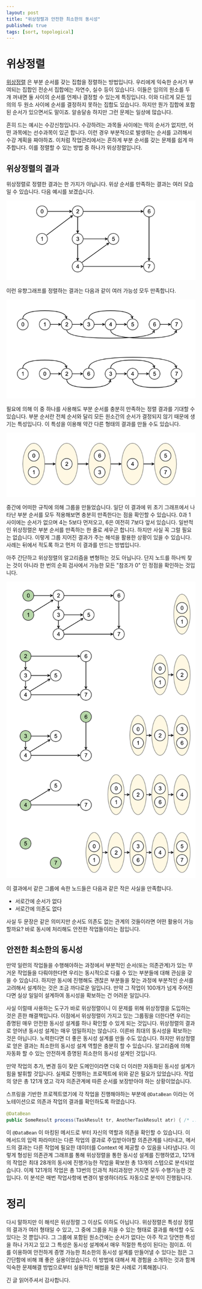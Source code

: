 ```yaml
---
layout: post
title: "위상정렬과 안전한 최소한의 동시성"
published: true
tags: [sort, topological]
---
```


# 위상정렬

[위상정렬](https://en.wikipedia.org/wiki/Topological_sorting) 은 부분 순서를 갖는 집합을 정렬하는 방법입니다.
우리에게 익숙한 순서가 부여되는 집합인 전순서 집합에는 자연수, 실수 등이 있습니다. 이들은 임의의 원소를 두 개 꺼내면 둘 사이의 순서를 언제나 결정할 수 있는게 특징입니다.
이와 다르게 모든 임의의 두 원소 사이에 순서를 결정하지 못하는 집합도 있습니다. 하지만 뭔가 집합에 포함된 순서가 있으면서도 말이죠. 알송달송 하지만 그런 문제는 일상에 많습니다.

<!-- more -->

흔히 드는 예시는 수강신청입니다. 수강하려는 과목들 사이에는 딱히 순서가 없지만, 어떤 과목에는 선수과목이 있곤 합니다. 이런 경우 부분적으로 발생하는 순서를 고려해서 수강 계획을 짜야하죠.
이처럼 작업관리에서는 흔하게 부분 순서를 갖는 문제를 쉽게 마주합니다. 이를 정렬할 수 있는 방법 중 하나가 위상정렬입니다.

## 위상정렬의 결과

위상정렬로 정렬한 결과는 한 가지가 아닙니다. 위상 순서를 만족하는 결과는 여러 모습일 수 있습니다. 다음 예시를 보겠습니다.

![유향그래프](/images/posts/example-graph.png)

이런 유향그래프를 정렬하는 결과는 다음과 같이 여러 가능성 모두 만족합니다.

![위상정렬 결과](/images/posts/example-sorted.png)

필요에 의해 이 중 하나를 사용해도 부분 순서를 충분히 만족하는 정렬 결과를 기대할 수 있습니다. 부분 순서란 전체 순서와 달리 모든 원소간의 순서가 결정되지 않기 때문에 생기는 특성입니다.
이 특성을 이용해 약간 다른 형태의 결과를 만들 수도 있습니다.

![위상정렬의 또 다른 결과](/images/posts/example-grouped.png)

중간에 어떠한 규칙에 의해 그룹을 만들었습니다. 일단 이 결과에 위 초기 그래프에서 나타난 부분 순서를 모두 적용해보면 충분히 만족한다는 점을 확인할 수 있습니다.
0과 1 사이에는 순서가 없으며 4는 5보다 먼저오고, 6은 여전히 7보다 앞서 있습니다. 일반적인 위상정렬은 부분 순서를 만족하는 한 줄로 세우곤 합니다.
하지만 사실 꼭 그럴 필요는 없습니다. 이렇게 그룹 지어진 결과가 주는 해석을 활용한 상황이 있을 수 있습니다. 사례는 뒤에서 적도록 하고 먼저 이 결과를 만드는 방법입니다.

아주 간단하고 위상정렬의 알고리즘을 변형하는 것도 아닙니다. 단지 노드를 하나씩 찾는 것이 아니라 한 번의 순회 검사에서 가능한 모든 "참조가 0" 인 정점을 확인하는 것입니다.

![위상정렬을 활용한 그룹을 만드는 과정](/images/posts/group-process.png)

이 결과에서 같은 그룹에 속한 노드들은 다음과 같은 작은 사실을 만족합니다.

- 서로간에 순서가 없다
- 서로간에 의존도 없다

사실 두 문장은 같은 의미지만 순서도 의존도 없는 관계의 것들이라면 어떤 활용이 가능할까요? 바로 동시에 처리해도 안전한 작업들이라는 점입니다.

## 안전한 최소한의 동시성

만약 일련의 작업들을 수행해야하는 과정에서 부분적인 순서(또는 의존관계)가 있는 무거운 작업들을 다뤄야한다면 우리는 동시적으로 다룰 수 있는 부분들에 대해 관심을 갖을 수 있습니다.
하지만 동시에 진행해도 괜찮은 부분들을 찾는 과정에 부분적인 순서를 고려해서 설계하는 것은 조금 까다로운 일입니다. 만약 그 작업이 100개가 넘게 주어진다면 실상 일일이 설계하여 동시성을 확보하는 건 어려운 일입니다.

사실 이럴때 사용하는 도구가 바로 위상정렬이니 이 문제를 위해 위상정렬을 도입하는 것은 흔한 해결책입니다.
이점에서 위상정렬이 가지고 있는 그룹핑을 더한다면 우리는 증명된 매우 안전한 동시성 설계를 하나 확인할 수 있게 되는 것입니다.
위상정렬의 결과로 얻어낸 동시성 설계는 매우 엄밀하지는 않습니다. 이른바 최대의 동시성을 확보하는 것은 아닙니다. 노력한다면 더 좋은 동시성 설계를 만들 수도 있습니다.
하지만 위상정렬로 얻은 결과는 최소한의 동시성 설계 역할은 충분히 할 수 있습니다. 알고리즘에 의해 자동화 할 수 있는 안전하게 증명된 최소한의 동시성 설계인 것입니다.

만약 작업의 추가, 변경 등이 잦은 도메인이라면 더욱 더 이러한 자동화된 동시성 설계가 힘을 발휘할 것입니다.
실제로 진행하는 프로젝트에 위와 같은 필요가 있었습니다. 작업의 양은 총 121개 였고 각자 의존관계에 따른 순서를 보장받아야 하는 상황이었습니다.

스프링을 기반한 프로젝트였기에 각 작업을 진행해야하는 부분에 `@DataBean` 이라는 어노테이션으로 의존과 작업의 결과를 확인하도록 하였습니다.

```java
@DataBean
public SomeResult process(TaskResult tr, AnotherTaskResult atr) { /* ... */ }
```

이 `@DataBean` 이 마킹된 메서드로 부터 자신의 역할과 의존을 확인할 수 있습니다.
이 메서드의 입력 파라미터는 다른 작업의 결과로 주입받아야할 의존관계를 나타내고, 메서드의 결과는 다른 작업에 필요한 데이터를 Context 에 제공할 수 있음을 나타냅니다.
이렇게 형성된 의존관계 그래프를 통해 위상정렬을 통한 동시성 설계를 진행하였고, 121개의 작업은 최대 28개의 동시에 진행가능한 작업을 확보한 총 13개의 스텝으로 분석되었습니다.
이제 121개의 작업은 총 13번의 인과적 처리과정만 거치면 모두 수행가능한 것입니다. 이 분석은 매번 작업사항에 변경이 발생하더라도 자동으로 분석이 진행됩니다.

# 정리

다시 말하지만 이 해석은 위상정렬 그 이상도 이하도 아닙니다. 위상정렬은 특성상 정렬의 결과가 여러 형태일 수 있고, 그 중에 그룹을 지을 수 있는 형태로 결과를 해석할 수도 있다는 것 뿐입니다.
그 그룹에 포함된 원소간에는 순서가 없다는 아주 작고 당연한 특성을 하나 가지고 있고 그 특성은 동시성 설계에서 매우 적절한 특성이 된다는 점이죠.
이를 이용하여 안전하게 증명 가능한 최소한의 동시성 설계를 만들어낼 수 있다는 점은 그 간단함에 비해 꽤 좋은 실용이었습니다.
이 방법에 대해서 제 경험을 소개하는 것과 함께 익숙한 문제해결 방법으로부터 실용적인 해법을 찾은 사례로 기록해봅니다.

긴 글 읽어주셔서 감사합니다.
